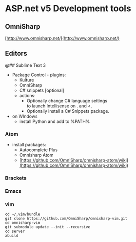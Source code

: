 # ASP.net v5 Development tools


## OmniSharp

[http://www.omnisharp.net/](http://www.omnisharp.net/)



## Editors

@## Sublime Text 3

*	Package Control - plugins:
	*	Kulture
	*	OmniSharp
	*	C# snippets [optional]
	*	actions:
		*	Optionally change C# language settings 		
			to launch Intellisense on . and <.
		*	Optionally install a C# Snippets package.
*	on WIndows
	*	install Python and add to %PATH%
		
### Atom

* 	install packages:
	*	Autocomplete Plus
	*	Omnisharp Atom 
	*	[https://github.com/OmniSharp/omnisharp-atom/wiki](https://github.com/OmniSharp/omnisharp-atom/wiki)

### Brackets


### Emacs


### vim

	cd ~/.vim/bundle
	git clone https://github.com/OmniSharp/omnisharp-vim.git
	cd omnisharp-vim
	git submodule update --init --recursive
	cd server
	xbuild



